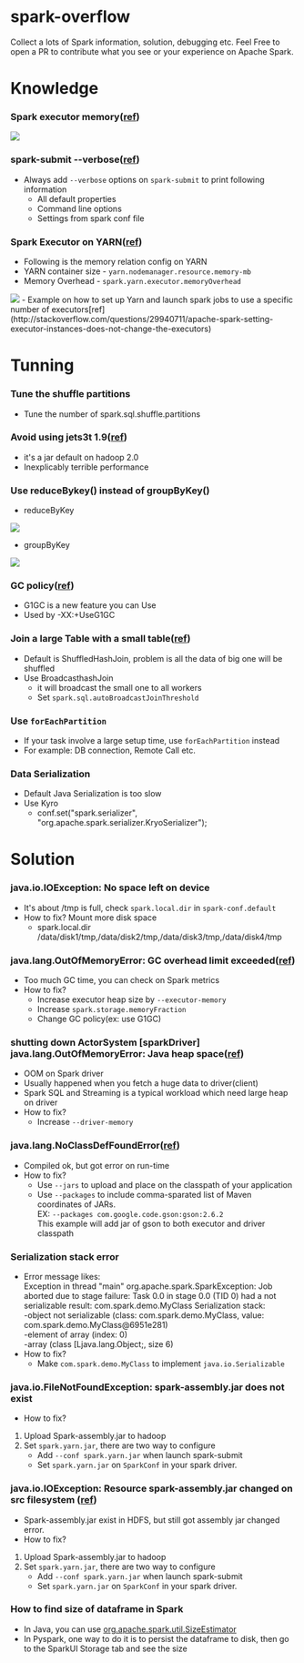 **spark-overflow**
===================

Collect a lots of Spark information, solution, debugging etc. Feel Free to open a PR to contribute what you see or your experience on Apache Spark.


# **Knowledge**
### Spark executor memory([ref](http://www.slideshare.net/AGrishchenko/apache-spark-architecture/57))
  <img src='http://image.slidesharecdn.com/sparkarchitecture-jdkievv04-151107124046-lva1-app6892/95/apache-spark-architecture-57-638.jpg?cb=1446900275'/>

### spark-submit --verbose([ref](http://www.slideshare.net/jcmia1/a-beginners-guide-on-troubleshooting-spark-applications?qid=25ed4f3f-fc2e-43b2-bc8a-7f78b21bdebb&v=&b=&from_search=34))
  - Always add ```--verbose``` options on ```spark-submit``` to print following information
    - All default properties
    - Command line options
    - Settings from spark conf file

### Spark Executor on YARN([ref](http://www.slideshare.net/AmazonWebServices/bdt309-data-science-best-practices-for-apache-spark-on-amazon-emr))
  - Following is the memory relation config on YARN
  - YARN container size - ```yarn.nodemanager.resource.memory-mb```
  - Memory Overhead - ```spark.yarn.executor.memoryOverhead```
  <img src='http://image.slidesharecdn.com/bdt309-151009173030-lva1-app6891/95/bdt309-data-science-best-practices-for-apache-spark-on-amazon-emr-49-638.jpg'/>
   - Example on how to set up Yarn and launch spark jobs to use a specific number of executors[ref](http://stackoverflow.com/questions/29940711/apache-spark-setting-executor-instances-does-not-change-the-executors)  
  
# **Tunning**
### Tune the shuffle partitions
  - Tune the number of spark.sql.shuffle.partitions

### Avoid using jets3t 1.9([ref](http://www.slideshare.net/databricks/spark-summit-eu-2015-lessons-from-300-production-users))
  - it's a jar default on hadoop 2.0
  - Inexplicably terrible performance

### Use reduceBykey() instead of groupByKey()
  - reduceByKey
<img src='http://image.slidesharecdn.com/stratasj-everydayimshuffling-tipsforwritingbettersparkprograms-150223113317-conversion-gate02/95/everyday-im-shuffling-tips-for-writing-better-spark-programs-strata-san-jose-2015-9-638.jpg'/>

  - groupByKey
<img src='http://image.slidesharecdn.com/stratasj-everydayimshuffling-tipsforwritingbettersparkprograms-150223113317-conversion-gate02/95/everyday-im-shuffling-tips-for-writing-better-spark-programs-strata-san-jose-2015-10-638.jpg'/>

### GC policy([ref](https://databricks.com/blog/2015/05/28/tuning-java-garbage-collection-for-spark-applications.html))
  - G1GC is a new feature you can Use
  - Used by -XX:+UseG1GC

### Join a large Table with a small table([ref](http://www.slideshare.net/databricks/strata-sj-everyday-im-shuffling-tips-for-writing-better-spark-programs))
  - Default is ShuffledHashJoin, problem is all the data of big one will be shuffled
  - Use BroadcasthashJoin
    - it will broadcast the small one to all workers
    - Set ```spark.sql.autoBroadcastJoinThreshold```

### Use ```forEachPartition```
  - If your task involve a large setup time, use ```forEachPartition``` instead
  - For example: DB connection, Remote Call etc.

### Data Serialization
  - Default Java Serialization is too slow
  - Use Kyro
    - conf.set("spark.serializer", "org.apache.spark.serializer.KryoSerializer");

# **Solution**
### java.io.IOException: No space left on device
  - It's about /tmp is full, check ```spark.local.dir``` in ```spark-conf.default```
  - How to fix? Mount more disk space
    - spark.local.dir   /data/disk1/tmp,/data/disk2/tmp,/data/disk3/tmp,/data/disk4/tmp

### java.lang.OutOfMemoryError: GC overhead limit exceeded([ref](http://www.slideshare.net/jcmia1/a-beginners-guide-on-troubleshooting-spark-applications?qid=25ed4f3f-fc2e-43b2-bc8a-7f78b21bdebb&v=&b=&from_search=34))
  - Too much GC time, you can check on Spark metrics
  - How to fix?
    - Increase executor heap size by ```--executor-memory```
    - Increase ```spark.storage.memoryFraction```
    - Change GC policy(ex: use G1GC)

### shutting down ActorSystem [sparkDriver] java.lang.OutOfMemoryError: Java heap space([ref](http://www.slideshare.net/jcmia1/a-beginners-guide-on-troubleshooting-spark-applications?qid=25ed4f3f-fc2e-43b2-bc8a-7f78b21bdebb&v=&b=&from_search=34))
  - OOM on Spark driver
  - Usually happened when you fetch a huge data to driver(client)
  - Spark SQL and Streaming is a typical workload which need large heap on driver
  - How to fix?
    - Increase ```--driver-memory```

### java.lang.NoClassDefFoundError([ref](http://www.slideshare.net/jcmia1/a-beginners-guide-on-troubleshooting-spark-applications?qid=25ed4f3f-fc2e-43b2-bc8a-7f78b21bdebb&v=&b=&from_search=34))
  - Compiled ok, but got error on run-time
  - How to fix?
    - Use ```--jars``` to upload and place on the classpath of your application
    - Use ```--packages``` to include comma-sparated list of Maven coordinates of JARs.   
      EX: ```--packages com.google.code.gson:gson:2.6.2```   
      This example will add jar of gson to both executor and driver classpath

### Serialization stack error
  - Error message likes:   
  Exception in thread "main" org.apache.spark.SparkException: Job aborted due to stage failure: Task 0.0 in stage 0.0 (TID 0) had a not serializable result: com.spark.demo.MyClass
Serialization stack:   
    -object not serializable (class: com.spark.demo.MyClass, value: com.spark.demo.MyClass@6951e281)   
    -element of array (index: 0)   
    -array (class [Ljava.lang.Object;, size 6)
  - How to fix?
    - Make ```com.spark.demo.MyClass``` to implement ```java.io.Serializable```

### java.io.FileNotFoundException: spark-assembly.jar does not exist
  - How to fix?
   1. Upload Spark-assembly.jar to hadoop
   2. Set ```spark.yarn.jar```, there are two way to configure
      - Add ```--conf spark.yarn.jar``` when launch spark-submit
      - Set ```spark.yarn.jar``` on ```SparkConf``` in your spark driver.

### java.io.IOException: Resource spark-assembly.jar changed on src filesystem ([ref](http://stackoverflow.com/questions/30893995/spark-on-yarn-jar-upload-problems))
  - Spark-assembly.jar exist in HDFS, but still got assembly jar changed error.
  - How to fix?
   1. Upload Spark-assembly.jar to hadoop
   2. Set ```spark.yarn.jar```, there are two way to configure
      - Add ```--conf spark.yarn.jar``` when launch spark-submit
      - Set ```spark.yarn.jar``` on ```SparkConf``` in your spark driver.
      
 ### How to find size of dataframe in Spark
  - In Java, you can use [org.apache.spark.util.SizeEstimator](http://stackoverflow.com/a/35008549)
  - In Pyspark, one way to do it is to persist the dataframe to disk, then go to the SparkUI Storage tab and see the size
